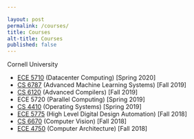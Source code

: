 ```yaml
---

layout: post
permalink: /courses/
title: Courses
alt-title: Courses
published: false
---
```


Cornell University
- [ECE 5710](https://sites.google.com/view/datacentercomputingspring2020/) (Datacenter Computing) [Spring 2020]
- [CS 6787](http://www.cs.cornell.edu/courses/cs6787/2019fa/) (Advanced Machine Learning Systems) [Fall 2019]
- [CS 6120](https://www.cs.cornell.edu/courses/cs6120/2019fa/) (Advanced Compilers) [Fall 2019]
- ECE 5720 (Parallel Computing) [Spring 2019]
- [CS 4410](http://www.cs.cornell.edu/courses/cs4410/2019sp/) (Operating Systems) [Spring 2019]
- [ECE 5775](https://www.csl.cornell.edu/courses/ece5775/) (High Level Digital Design Automation) [Fall 2018]
- [CS 6670](https://www.csl.cornell.edu/courses/ece5775/) (Computer Vision) [Fall 2018]
- [ECE 4750](https://www.csl.cornell.edu/courses/ece4750/) (Computer Architecture) [Fall 2018]
